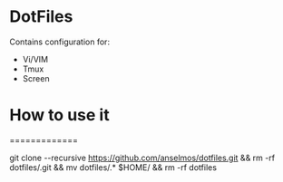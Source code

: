 DotFiles
=============

Contains configuration for:
- Vi/VIM
- Tmux
- Screen


# How to use it
=============

git clone --recursive https://github.com/anselmos/dotfiles.git && rm -rf dotfiles/.git && mv dotfiles/.* $HOME/ && rm -rf dotfiles
